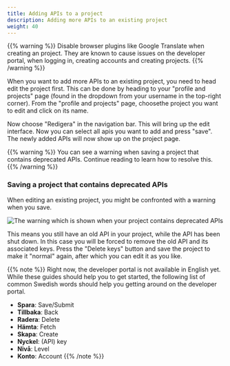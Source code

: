 ```yaml
---
title: Adding APIs to a project 
description: Adding more APIs to an existing project 
weight: 40
---
```

{{% warning %}}  Disable browser plugins like Google Translate when creating an project. They are known to
cause issues on the developer portal, when logging in, creating accounts and creating projects. {{% /warning %}}

When you want to add more APIs to an existing project, you need to head edit the project first. This can be done by
heading to your "profile and projects" page (found in the dropdown from your username in the top-right corner). From
the "profile and projects" page, choosethe project you want to edit and click on its name.

Now choose "Redigera" in the navigation bar. This will bring up the edit interface. Now you can select all apis you want
to add and press "save". The newly added APIs will now show up on the project page.

{{% warning %}}  You can see a warning when saving a project that contains deprecated APIs. Continue reading
to learn how to resolve this.  {{% /warning %}}

### Saving a project that contains deprecated APIs

When editing an existing project, you might be confronted with a warning when you save.

![The warning which is shown when your project contains deprecated APIs](/media/2020/05/remove-old-keys.png)

This means you still have an old API in your project, while the API has been shut down. In this case you will be forced
to remove the old API and its associated keys. Press the "Delete keys" button and save the project to make it "normal"
again, after which you can edit it as you like.

{{% note %}} Right now, the developer portal is not available in English yet. While these guides should help you to get
started, the following list of common Swedish words should help you getting around on the developer portal.

* **Spara**: Save/Submit
* **Tillbaka**: Back
* **Radera**: Delete
* **Hämta**: Fetch
* **Skapa**: Create
* **Nyckel**: (API) key
* **Nivå**: Level
* **Konto**: Account
{{% /note %}}